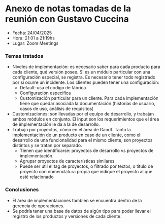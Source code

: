 # Anexo de notas tomadas de la reunión con Gustavo Cuccina

* Fecha: 24/04/2025
* Hora: 21:01 a 21:19hs
* Lugar: Zoom Meetings


### Temas tratados
* Niveles de implementación: es necesario saber para cada producto para cada cliente, qué versión posee. Si es un 
módulo particular con una configuración especial, se registra. Es necesario tener todo registrado por si ocurre un 
incidente. Los clientes pueden tener una configuración:
  * Default: usa el código de fábrica
  * Configuración específica
  * Customización particular para un cliente. Para cada implementación tiene que quedar asociada la documentación 
(historias de usuario, casos de uso, análisis de requisitos)
* Customizaciones: son llevadas por el equipo de desarrollo, y trabajan ambos módulos en conjunto. El input son los 
requerimientos que el área de implementación le da a la de desarrollo.
* Trabajo por proyectos, cómo en el área de Gandt. Tanto la implementación de un producto en caso de un cliente, 
como el desarrollo de una funcionalidad para el mismo cliente, son proyectos distintos y se tratan por separado.
  * Tienen que identificarse: proyectos de desarrollo vs proyectos de implementación.
  * Agrupar proyectos de características similares
  * Puede ser útil el tag de proyectos, o filtrado por textos, o título de proyecto con nomenclatura propia que indique 
el proyecto al que esté relacionado



### Conclusiones
* El área de implementaciones también se encuentra dentro de la gerencia de operaciones.
* Se podría tener una base de datos de algún tipo para poder llevar el registro de los productos y versiones de cada 
cliente.
